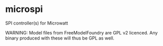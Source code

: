 # microspi
SPI controller(s) for Microwatt

WARNING: Model files from FreeModelFoundry are GPL v2 licenced. Any binary produced
with these will thus be GPL as well. 
